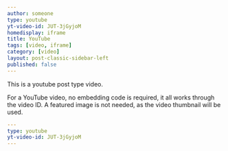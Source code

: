 ```yaml
---
author: someone
type: youtube
yt-video-id: JUT-3jGyjoM
homedisplay: iframe
title: YouTube
tags: [video, iframe]
category: [video]
layout: post-classic-sidebar-left
published: false
---
```

This is a youtube post type video.

For a YouTube video, no embedding code is required, it all works through the video ID. A featured image is not needed, as the video thumbnail will be used.

```yml
---
type: youtube
yt-video-id: JUT-3jGyjoM
---
```
